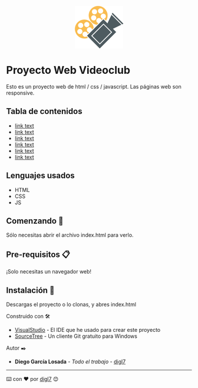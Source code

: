 <p align="center">
  <img src="img/Logo.png" />
</p>



# Proyecto Web Videoclub
Esto es un proyecto web de html / css / javascript. Las páginas web son responsive.

## Tabla de contenidos

* [link text](#LenguajesUsados)
* [link text](Comenzando)
* [link text](Pre-requisitos)
* [link text](Instalación)
* [link text](Construido)
* [link text](Autor)

<a name="LenguajesUsados">
  
  <h2> Lenguajes usados </h2>

* HTML
* CSS 
* JS

</a>

<a name="Comenzando">
<h2>  Comenzando 🚀 </h2>
Sólo necesitas abrir el archivo index.html para verlo.
</a>

<a name="Pre-requisitos">
  
<h2> Pre-requisitos 📋 </h2>

</a>

¡Solo necesitas un navegador web! 

<a name="Instalación">
<h2>Instalación 🔧 </h2>

Descargas el proyecto o lo clonas, y abres index.html

</a>

<a name="Construido">
</h2> Construido con 🛠️ </h2>

* [VisualStudio](https://visualstudio.microsoft.com/es/) - El IDE que he usado para crear este proyecto
* [SourceTree](https://www.sourcetreeapp.com/) - Un cliente Git gratuito para Windows

</a>

<a name="Autor">
</h2> Autor ✒️ </h2>
  
* **Diego García Losada** - *Todo el trabajo* - [digl7](https://github.com/digl7/)

</a>

---
⌨️ con ❤️ por [digl7](https://github.com/digl7/) 😊
